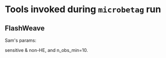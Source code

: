 # Tools invoked during `microbetag` run

## FlashWeave

 Sam's params:

sensitive & non-HE, and n_obs_min=10.
